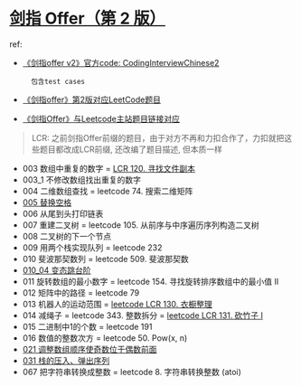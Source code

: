 # [剑指 Offer（第 2 版）](https://github.com/doocs/leetcode/blob/main/lcof/README.md)
ref:
- [《剑指offer v2》官方code: CodingInterviewChinese2](https://github.com/zhedahht/CodingInterviewChinese2/tree/master)

        包含test cases
- [《剑指offer》第2版对应LeetCode题目](https://tangshusen.me/LeetCode/CodingInterview.html)
- [《剑指Offer》与Leetcode主站题目链接对应](https://github.com/yanring/jianzhi-Offer-Leetcode)

> LCR: 之前剑指Offer前缀的题目，由于对方不再和力扣合作了，力扣就把这些题目都改成LCR前缀, 还改编了题目描述, 但本质一样

- 003 数组中重复的数字 = [LCR 120. 寻找文件副本](https://leetcode.cn/problems/shu-zu-zhong-zhong-fu-de-shu-zi-lcof/description/)
- 003_1 不修改数组找出重复的数字
- 004 二维数组查找 = leetcode 74. 搜索二维矩阵
- [005 替换空格](005_test.go)
- 006 从尾到头打印链表
- 007 重建二叉树 = leetcode 105. 从前序与中序遍历序列构造二叉树
- 008 二叉树的下一个节点
- 009 用两个栈实现队列 = leetcode 232
- 010 斐波那契数列 = leetcode 509. 斐波那契数
- [010_04 变态跳台阶](010_04_test.go)
- 011 旋转数组的最小数字 = leetcode 154. 寻找旋转排序数组中的最小值 II
- 012 矩阵中的路径 = leetcode 79
- 013 机器人的运动范围 = [leetcode LCR 130. 衣橱整理](https://leetcode.cn/problems/ji-qi-ren-de-yun-dong-fan-wei-lcof/description/)
- 014 减绳子 = leetcode 343. 整数拆分 = [leetcode LCR 131. 砍竹子 I](https://leetcode.cn/problems/jian-sheng-zi-lcof/description/)
- 015 二进制中1的个数 = leetcode 191
- 016 数值的整数次方 = leetcode 50. Pow(x, n)
- [021 调整数组顺序使奇数位于偶数前面](021_test.go)
- [031 栈的压入、弹出序列](031_test.go)
- 067 把字符串转换成整数 = leetcode 8. 字符串转换整数 (atoi)